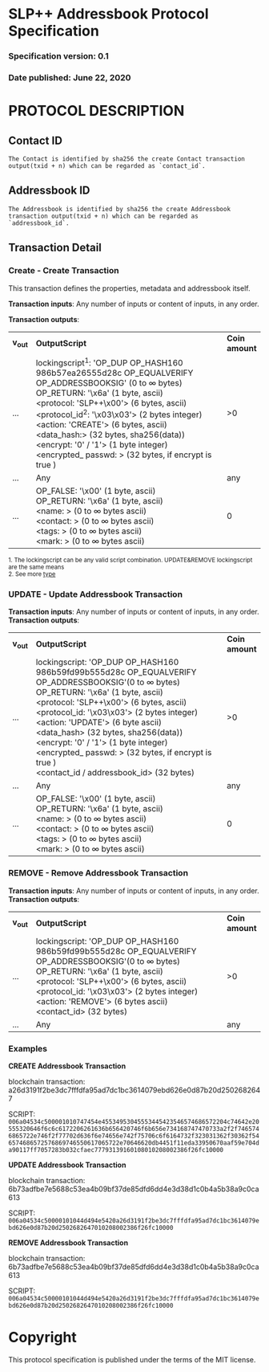 # SLP++ Addressbook Protocol Specification
### Specification version: 0.1
### Date published: June 22, 2020

# PROTOCOL DESCRIPTION

## Contact ID
```
The Contact is identified by sha256 the create Contact transaction output(txid + n) which can be regarded as `contact_id`.
```

## Addressbook ID
```
The Addressbook is identified by sha256 the create Addressbook transaction output(txid + n) which can be regarded as `addressbook_id`.
```


## Transaction Detail

### Create - Create Transaction

This transaction defines the properties, metadata and addressbook itself. 

**Transaction inputs**: Any number of inputs or content of inputs, in any order.

**Transaction outputs**:
<table>
<tr>
  <td><b>v<sub>out</sub></b></td>
  <td><b>OutputScript </b></td>
  <td><b>Coin<br>amount </b></td>
</tr>
  <tr>
    <td>...</td>
   <td>
   lockingscript<sup>1</sup>: 'OP_DUP OP_HASH160 986b57ea26555d28c OP_EQUALVERIFY OP_ADDRESSBOOKSIG' (0 to ∞ bytes)<br/>   
   OP_RETURN: '\x6a' (1 byte, ascii)<br/>
   &lt;protocol: 'SLP++\x00'&gt; (6 bytes, ascii)<br/>
   &lt;protocol_id<sup>2</sup>: '\x03\x03'&gt; (2 bytes integer)<br/>
   &lt;action: 'CREATE'&gt; (6 bytes, ascii)<br/>
   &lt;data_hash:&gt; (32 bytes, sha256(data))<br/>
   &lt;encrypt: '0' / '1'&gt; (1 byte integer)<br/>
   &lt;encrypted_ passwd: &gt; (32 bytes, if encrypt is true )<br/>
   <td>>0</td>
  </tr>
  
  <tr>
    <td>...</td>
    <td>Any</td>
    <td>any</td>
  </tr>
  
  <tr>
    <td>...</td>
    <td>
    OP_FALSE: '\x00'  (1 byte, ascii)<br>
    OP_RETURN: '\x6a' (1 byte, ascii)<br>
    &lt;name: &gt; (0 to ∞ bytes ascii)<br/>
    &lt;contact: &gt; (0 to ∞ bytes ascii)<br/>
    &lt;tags: &gt; (0 to ∞ bytes ascii)<br/>
    &lt;mark: &gt; (0 to ∞ bytes ascii)<br/>
    </td>
    <td>0</td>
  </tr>
 
</table>

<sup>1. The lockingscript can be any valid script combination.  UPDATE&REMOVE lockingscript are the same means</sup>   
<sup>2. See more [type](../index.md)</sup>  

### UPDATE - Update Addressbook Transaction
  
**Transaction inputs**: Any number of inputs or content of inputs, in any order.  
**Transaction outputs**:
<table>
<tr>
  <td><b>v<sub>out</sub></b></td>
  <td><b>OutputScript </b></td>
  <td><b>Coin</br>amount </b></td>
</tr>
  <tr>
  <td>...</td>
  <td>
   lockingscript: 'OP_DUP OP_HASH160 986b59fd99b555d28c OP_EQUALVERIFY OP_ADDRESSBOOKSIG'(0 to ∞ bytes)<br/>   
   OP_RETURN: '\x6a' (1 byte, ascii)<br/>
&lt;protocol: 'SLP++\x00'&gt; (6 bytes, ascii)<BR>
&lt;protocol_id: '\x03\x03'&gt; (2 bytes integer)<br/>
&lt;action: 'UPDATE'&gt; (6 byte ascii)<BR>
&lt;data_hash&gt; (32 bytes, sha256(data))<BR>
&lt;encrypt: '0' / '1'&gt; (1 byte integer)<br/>
&lt;encrypted_ passwd: &gt; (32 bytes, if encrypt is true )<br/>
&lt;contact_id / addressbook_id&gt; (32 bytes)<BR>
  </td>
  <td>>0</td>
  </tr>

  <tr>
    <td>...</td>
    <td>Any</td>
    <td>any</td>
  </tr>

  <tr>
    <td>...</td>
    <td>
    OP_FALSE: '\x00'  (1 byte, ascii)<br>
    OP_RETURN: '\x6a' (1 byte, ascii)<br>
    &lt;name: &gt; (0 to ∞ bytes ascii)<br/>
    &lt;contact: &gt; (0 to ∞ bytes ascii)<br/>
    &lt;tags: &gt; (0 to ∞ bytes ascii)<br/>
    &lt;mark: &gt; (0 to ∞ bytes ascii)<br/>
    <td>0</td>
  </tr>

</table>


### REMOVE - Remove Addressbook Transaction

**Transaction inputs**: Any number of inputs or content of inputs, in any order.  
**Transaction outputs**:
<table>
<tr>
  <td><b>v<sub>out</sub></b></td>
  <td><b>OutputScript </b></td>
  <td><b>Coin</br>amount</b></td>
</tr>
  <tr>
  <td>...</td>
  <td>
   lockingscript: 'OP_DUP OP_HASH160 986b59fd99b555d28c OP_EQUALVERIFY OP_ADDRESSBOOKSIG'(0 to ∞ bytes)<br/>   
   OP_RETURN: '\x6a' (1 byte, ascii)<br/>
&lt;protocol: 'SLP++\x00'&gt; (6 bytes, ascii)<BR>
&lt;protocol_id: '\x03\x03'&gt; (2 bytes integer)<br/>
&lt;action: 'REMOVE'&gt; (6 bytes ascii)<BR>
&lt;contact_id&gt; (32 bytes)<BR>
  </td>
  <td>>0</td>
  </tr>

  <tr>
    <td>...</td>
    <td>Any</td>
    <td>any</td>
  </tr>
</table>


### Examples

**CREATE Addressbook Transaction**

blockchain transaction:  a26d3191f2be3dc7fffdfa95ad7dc1bc3614079ebd626e0d87b20d2502682647

SCRIPT: ``006a04534c500001010747454e45534953045553445423546574686572204c74642e20555320646f6c6c6172206261636b656420746f6b656e734168747470733a2f2f7465746865722e746f2f77702d636f6e74656e742f75706c6f6164732f323031362f30362f546574686572576869746550617065722e70646620db4451f11eda33950670aaf59e704da90117ff7057283b032cfaec77793139160108010208002386f26fc10000``

**UPDATE Addressbook Transaction**

blockchain transaction: 6b73adfbe7e5688c53ea4b09bf37de85dfd6dd4e3d38d1c0b4a5b38a9c0ca613

SCRIPT: ``006a04534c50000101044d494e5420a26d3191f2be3dc7fffdfa95ad7dc1bc3614079ebd626e0d87b20d2502682647010208002386f26fc10000``

**REMOVE Addressbook Transaction**

blockchain transaction: 6b73adfbe7e5688c53ea4b09bf37de85dfd6dd4e3d38d1c0b4a5b38a9c0ca613

SCRIPT: ``006a04534c50000101044d494e5420a26d3191f2be3dc7fffdfa95ad7dc1bc3614079ebd626e0d87b20d2502682647010208002386f26fc10000``

# Copyright

This protocol specification is published under the terms of the MIT license.
